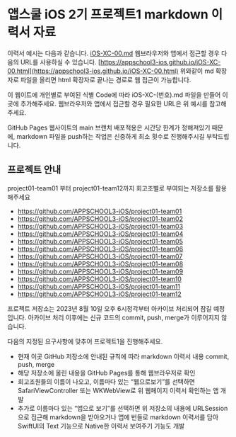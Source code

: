 # 앱스쿨 iOS 2기 프로젝트1 markdown 이력서 자료

이력서 예시는 다음과 같습니다. [iOS-XC-00.md](./iOS-XC-00.md)
웹브라우저와 앱에서 접근할 경우 다음의 URL를 사용하실 수 있습니다. [https://appschool3-ios.github.io/iOS-XC-00.html](https://appschool3-ios.github.io/iOS-XC-00.html)
위와같이 md 확장자로 파일을 올리면 html 확장자로 끝나는 경로로 웹 접근이 가능합니다.

이 웹이트에 개인별로 부여된 식별 Code에 따라 iOS-XC-(번호).md 파일을 만들어 이곳에 추가해주세요.
웹브라우저와 앱에서 접근할 경우 필요한 URL은 위 예시를 참고해주세요.

GitHub Pages 웹사이트의 main 브랜치 배포적용은 시간당 한계가 정해져있기 때문에, markdown 파일을 push하는 작업은 신중하게 최소 횟수로 진행해주시길 부탁드립니다.

## 프로젝트 안내

project01-team01 부터 project01-team12까지 회고조별로 부여되는 저장소를 활용해주세요
- https://github.com/APPSCHOOL3-iOS/project01-team01
- https://github.com/APPSCHOOL3-iOS/project01-team02
- https://github.com/APPSCHOOL3-iOS/project01-team03
- https://github.com/APPSCHOOL3-iOS/project01-team04
- https://github.com/APPSCHOOL3-iOS/project01-team05
- https://github.com/APPSCHOOL3-iOS/project01-team06
- https://github.com/APPSCHOOL3-iOS/project01-team07
- https://github.com/APPSCHOOL3-iOS/project01-team08
- https://github.com/APPSCHOOL3-iOS/project01-team09
- https://github.com/APPSCHOOL3-iOS/project01-team10
- https://github.com/APPSCHOOL3-iOS/project01-team11
- https://github.com/APPSCHOOL3-iOS/project01-team12

프로젝트 저장소는 2023년 8월 10일 오후 6시정각부터 아카이브 처리되어 잠길 예정입니다.
아카이브 처리 이후에는 신규 코드의 commit, push, merge가 이루어지지 않습니다.

다음의 지정된 요구사항에 맞추어 프로젝트1을 진행해주세요. 
- 현재 이곳 GitHub 저장소에 안내된 규칙에 따라 markdown 이력서 내용 commit, push, merge
- 해당 저장소에 올린 내용을 GitHub Pages를 통해 웹브라우저로 확인
- 회고조원들의 이름이 나오고, 이름마다 있는 “웹으로보기”를 선택하면 SafariViewController 또는 WKWebView로 위 웹페이지 이력서 확인하는 앱 개발
- 추가로 이름마다 있는 “앱으로 보기”를 선택하면 위 저장소의 내용에 URLSession으로 접근해 markdown을 받아오거나 앱에 번들로 markdown 이력서를 담아 SwiftUI의 Text 기능으로 Native한 이력서 보여주기 기능도 개발